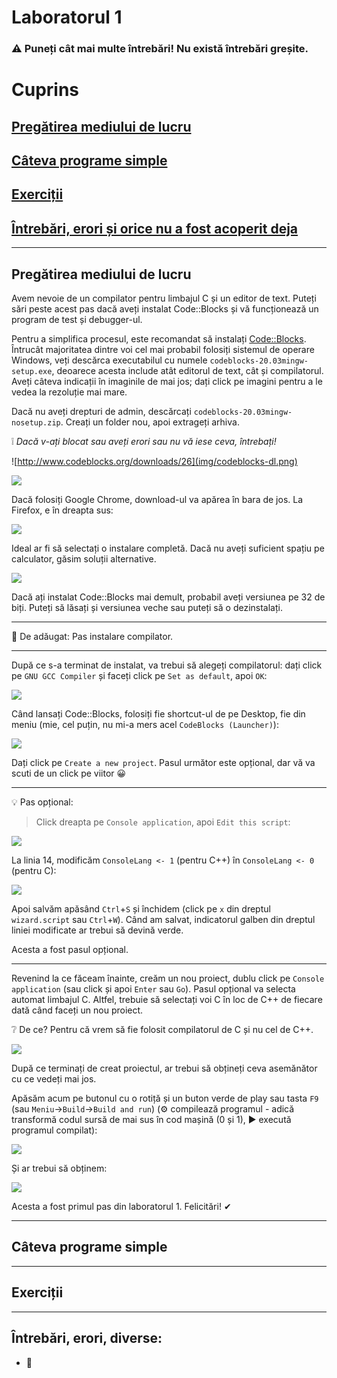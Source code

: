 # Laboratorul 1

### ⚠ **Puneți cât mai multe întrebări! Nu există întrebări greșite.**

# Cuprins
## [Pregătirea mediului de lucru](#pregătirea-mediului-de-lucru-1)
## [Câteva programe simple](#câteva-programe-simple-1)
## [Exerciții](#exerciții-1)
## [Întrebări, erori și orice nu a fost acoperit deja](#întrebări-erori-diverse-1)

---

## Pregătirea mediului de lucru

Avem nevoie de un compilator pentru limbajul C și un editor de text. Puteți sări peste acest pas dacă aveți instalat Code::Blocks și vă funcționează un program de test și debugger-ul.

Pentru a simplifica procesul, este recomandat să instalați [Code::Blocks](http://www.codeblocks.org/downloads/26). Întrucât majoritatea dintre voi cel mai probabil folosiți sistemul de operare Windows, veți descărca executabilul cu numele `codeblocks-20.03mingw-setup.exe`, deoarece acesta include atât editorul de text, cât și compilatorul. Aveți câteva indicații în imaginile de mai jos; dați click pe imagini pentru a le vedea la rezoluție mai mare.

Dacă nu aveți drepturi de admin, descărcați `codeblocks-20.03mingw-nosetup.zip`. Creați un folder nou, apoi extrageți arhiva.

❕ *Dacă v-ați blocat sau aveți erori sau nu vă iese ceva, întrebați!*

![http://www.codeblocks.org/downloads/26](img/codeblocks-dl.png)

![](img/cb-dl.png)

Dacă folosiți Google Chrome, download-ul va apărea în bara de jos. La Firefox, e în dreapta sus:

![](img/ff-dl.png)

Ideal ar fi să selectați o instalare completă. Dacă nu aveți suficient spațiu pe calculator, găsim soluții alternative.

![](img/cb-install.png)

Dacă ați instalat Code::Blocks mai demult, probabil aveți versiunea pe 32 de biți. Puteți să lăsați și versiunea veche sau puteți să o dezinstalați.

---

🚧 De adăugat: Pas instalare compilator.

---

După ce s-a terminat de instalat, va trebui să alegeți compilatorul: dați click pe `GNU GCC Compiler` și faceți click pe `Set as default`, apoi `OK`:

![](img/compiler.png)

Când lansați Code::Blocks, folosiți fie shortcut-ul de pe Desktop, fie din meniu (mie, cel puțin, nu mi-a mers acel `CodeBlocks (Launcher)`):

![](img/launcher.png)

Dați click pe `Create a new project`. Pasul următor este opțional, dar vă va scuti de un click pe viitor 😀

---

💡 Pas opțional:

> Click dreapta pe `Console application`, apoi `Edit this script`:

![](img/edit-script.png)

La linia 14, modificăm `ConsoleLang <- 1` (pentru C++) în `ConsoleLang <- 0` (pentru C):

![](img/change-default.png)

Apoi salvăm apăsând `Ctrl`+`S` și închidem (click pe `x` din dreptul `wizard.script` sau `Ctrl`+`W`). Când am salvat, indicatorul galben din dreptul liniei modificate ar trebui să devină verde.

Acesta a fost pasul opțional.

---

Revenind la ce făceam înainte, creăm un nou proiect, dublu click pe `Console application` (sau click și apoi `Enter` sau `Go`). Pasul opțional va selecta automat limbajul C. Altfel, trebuie să selectați voi C în loc de C++ de fiecare dată când faceți un nou proiect.

❔ De ce? Pentru că vrem să fie folosit compilatorul de C și nu cel de C++.

![](img/language.png)

După ce terminați de creat proiectul, ar trebui să obțineți ceva asemănător cu ce vedeți mai jos.

Apăsăm acum pe butonul cu o rotiță și un buton verde de play sau tasta `F9` (sau `Meniu`->`Build`->`Build and run`) (⚙ compilează programul - adică transformă codul sursă de mai sus în cod mașină (0 și 1), ▶ execută programul compilat):

![](img/done-1-2.png)

Și ar trebui să obținem:

![](img/done-1-3.png)

Acesta a fost primul pas din laboratorul 1. Felicitări! ✔

---

## Câteva programe simple


---

## Exerciții


---

## Întrebări, erori, diverse:
* 🚧
